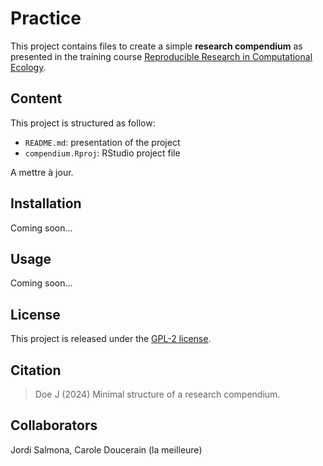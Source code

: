 # Practice

This project contains files to create a simple **research compendium** as 
presented in the training course 
[Reproducible Research in Computational Ecology](https://rdatatoolbox.github.io).


## Content

This project is structured as follow:

- `README.md`: presentation of the project
- `compendium.Rproj`: RStudio project file

A mettre à jour.

## Installation

Coming soon...


## Usage

Coming soon...

## License

This project is released under the 
[GPL-2 license](https://choosealicense.com/licenses/gpl-2.0/).

## Citation

> Doe J (2024) Minimal structure of a research compendium.

## Collaborators

Jordi Salmona, Carole Doucerain (la meilleure)

